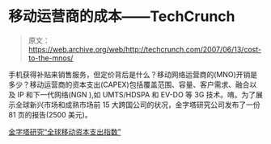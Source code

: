# 移动运营商的成本——TechCrunch

> 原文：<https://web.archive.org/web/http://techcrunch.com/2007/06/13/cost-to-the-mnos/>

手机获得补贴来销售服务，但定价背后是什么？移动网络运营商的(MNO)开销是多少？移动运营商的资本支出(CAPEX)包括覆盖范围、容量、客户需求、融合以及 IP 和下一代网络(NGN ),如 UMTS/HDSPA 和 EV-DO 等 3G 技术。唷。为了展示全球新兴市场和成熟市场前 15 大跨国公司的状况，金字塔研究公司发布了一份 81 页的报告(2500 美元)。

[金字塔研究“全球移动资本支出指数”](https://web.archive.org/web/20210128094901/http://www.pyramidresearch.com/store/rp_Global-Mobile-Capex-Index.htm?sc=em061207mnocapex)